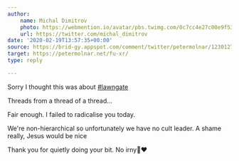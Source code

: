 ```yaml
---
author:
    name: Michal Dimitrov
    photo: https://webmention.io/avatar/pbs.twimg.com/0c7cc4e27c00e9f5378cefa0b663b3796c8095684e3d2acf7d76fc516367543b.jpg
    url: https://twitter.com/michal_dimitrov
date: '2020-02-19T13:57:35+00:00'
source: https://brid-gy.appspot.com/comment/twitter/petermolnar/1230127531820535808/1230129305017102336
target: https://petermolnar.net/fu-xr/
type: reply

---
```


Sorry I thought this was about <a href="https://twitter.com/search?q=%23lawngate">#lawngate</a> 

Threads from a thread of a thread...

Fair enough. I failed to radicalise you today. 

We're non-hierarchical so unfortunately we have no cult leader. A shame really, Jesus would be nice

Thank you for quietly doing your bit. No irny💚❤
<a class="u-mention" href="https://petermolnar.net/"></a>
<a class="u-mention" href="https://twitter.com/CambsCops"></a>
<a class="u-mention" href="https://twitter.com/StevenGosforth"></a>
<a class="u-mention" href="https://twitter.com/petermolnar"></a>
<a class="u-mention" href="https://twitter.com/xr_cambridge"></a>